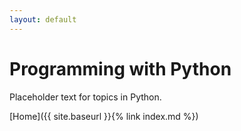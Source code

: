 ```yaml
---
layout: default
---
```


# Programming with Python

Placeholder text for topics in Python.

[Home]({{ site.baseurl }}{% link index.md %})
